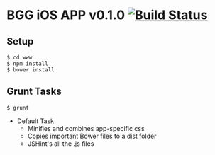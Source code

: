 # BGG iOS APP v0.1.0 [![Build Status](https://travis-ci.org/kjaenicke/BGG_App.png)](https://travis-ci.org/kjaenicke/BGG_App)

## Setup
    $ cd www
    $ npm install
    $ bower install

## Grunt Tasks
    $ grunt
- Default Task
  - Minifies and combines app-specific css
  - Copies important Bower files to a dist folder
  - JSHint's all the .js files
